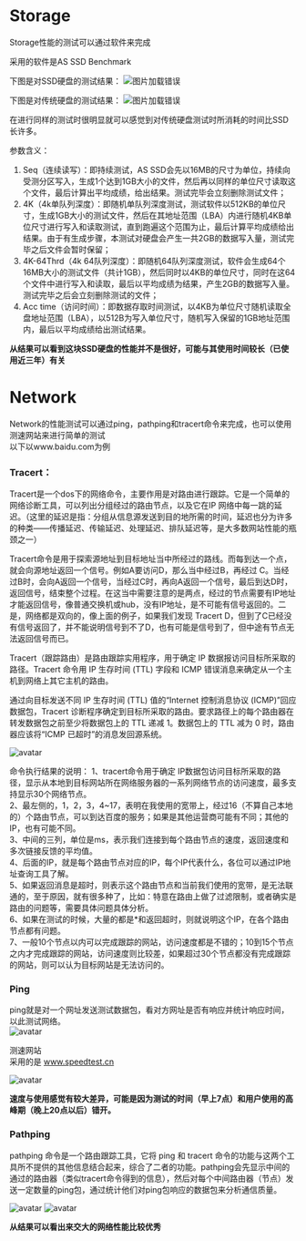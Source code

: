 # Storage #

Storage性能的测试可以通过软件来完成

采用的软件是AS SSD Benchmark  

下图是对SSD硬盘的测试结果：
![图片加载错误](storage1.PNG)

下图是对传统硬盘的测试结果：
![图片加载错误](storage2.PNG)

在进行同样的测试时很明显就可以感觉到对传统硬盘测试时所消耗的时间比SSD长许多。  


参数含义：  

1. Seq（连续读写）：即持续测试，AS SSD会先以16MB的尺寸为单位，持续向受测分区写入，生成1个达到1GB大小的文件，然后再以同样的单位尺寸读取这个文件，最后计算出平均成绩，给出结果。测试完毕会立刻删除测试文件；  
2. 4K（4k单队列深度）：即随机单队列深度测试，测试软件以512KB的单位尺寸，生成1GB大小的测试文件，然后在其地址范围（LBA）内进行随机4KB单位尺寸进行写入和读取测试，直到跑遍这个范围为止，最后计算平均成绩给出结果。由于有生成步骤，本测试对硬盘会产生一共2GB的数据写入量，测试完毕之后文件会暂时保留；
3. 4K-64Thrd（4k 64队列深度）：即随机64队列深度测试，软件会生成64个16MB大小的测试文件（共计1GB），然后同时以4KB的单位尺寸，同时在这64个文件中进行写入和读取，最后以平均成绩为结果，产生2GB的数据写入量。测试完毕之后会立刻删除测试的文件；
4. Acc time（访问时间）：即数据存取时间测试，以4KB为单位尺寸随机读取全盘地址范围（LBA），以512B为写入单位尺寸，随机写入保留的1GB地址范围内，最后以平均成绩给出测试结果。

**从结果可以看到这块SSD硬盘的性能并不是很好，可能与其使用时间较长（已使用近三年）有关**

# Network #  

Network的性能测试可以通过ping，pathping和tracert命令来完成，也可以使用测速网站来进行简单的测试  
以下以www.baidu.com为例  

### Tracert： ###  

Tracert是一个dos下的网络命令，主要作用是对路由进行跟踪。它是一个简单的网络诊断工具，可以列出分组经过的路由节点，以及它在IP 网络中每一跳的延迟。（这里的延迟是指：分组从信息源发送到目的地所需的时间，延迟也分为许多的种类——传播延迟、传输延迟、处理延迟、排队延迟等，是大多数网站性能的瓶颈之一）  

Tracert命令是用于探索源地址到目标地址当中所经过的路线。而每到达一个点，就会向源地址返回一个信号。例如A要访问D，那么当中经过B，再经过 C。当经过B时，会向A返回一个信号，当经过C时，再向A返回一个信号，最后到达D时，返回信号，结束整个过程。在这当中需要注意的是两点，经过的节点需要有IP地址才能返回信号，像普通交换机或hub，没有IP地址，是不可能有信号返回的。二是，网络都是双向的，像上面的例子，如果我们发现 Tracert D，但到了C已经没有信号返回了，并不能说明信号到不了D，也有可能是信号到了，但中途有节点无法返回信号而已。  

Tracert（跟踪路由）是路由跟踪实用程序，用于确定 IP 数据报访问目标所采取的路径。Tracert 命令用 IP 生存时间 (TTL) 字段和 ICMP 错误消息来确定从一个主机到网络上其它主机的路由。  

通过向目标发送不同 IP 生存时间 (TTL) 值的“Internet 控制消息协议 (ICMP)”回应数据包，Tracert 诊断程序确定到目标所采取的路由。要求路径上的每个路由器在转发数据包之前至少将数据包上的 TTL 递减 1。数据包上的 TTL 减为 0 时，路由器应该将“ICMP 已超时”的消息发回源系统。  

![avatar](network1.PNG)

命令执行结果的说明：
      1、tracert命令用于确定 IP数据包访问目标所采取的路径，显示从本地到目标网站所在网络服务器的一系列网络节点的访问速度，最多支持显示30个网络节点。    
      2、最左侧的，1，2，3，4~17，表明在我使用的宽带上，经过16（不算自己本地的）个路由节点，可以到达百度的服务；如果是其他运营商可能有不同；其他的IP，也有可能不同。   
      3、中间的三列，单位是ms，表示我们连接到每个路由节点的速度，返回速度和多次链接反馈的平均值。    
      4、后面的IP，就是每个路由节点对应的IP，每个IP代表什么，各位可以通过IP地址查询工具了解。  
      5、如果返回消息是超时，则表示这个路由节点和当前我们使用的宽带，是无法联通的，至于原因，就有很多种了，比如：特意在路由上做了过滤限制，或者确实是路由的问题等，需要具体问题具体分析。  
      6、如果在测试的时候，大量的都是*和返回超时，则就说明这个IP，在各个路由节点都有问题。  
      7、一般10个节点以内可以完成跟踪的网站，访问速度都是不错的；10到15个节点之内才完成跟踪的网站，访问速度则比较差，如果超过30个节点都没有完成跟踪的网站，则可以认为目标网站是无法访问的。  


### Ping  ###  

ping就是对一个网址发送测试数据包，看对方网址是否有响应并统计响应时间，以此测试网络。  
![avatar](network2.PNG)

测速网站  
采用的是  www.speedtest.cn 

![avatar](network3.PNG)

**速度与使用感觉有较大差异，可能是因为测试的时间（早上7点）和用户使用的高峰期（晚上20点以后）错开。**


### Pathping  ### 


pathping 命令是一个路由跟踪工具，它将 ping 和 tracert 命令的功能与这两个工具所不提供的其他信息结合起来，综合了二者的功能。pathping会先显示中间的通过的路由器（类似tracert命令得到的信息），然后对每个中间路由器（节点）发送一定数量的ping包，通过统计他们对ping包响应的数据包来分析通信质量。

![avatar](network4.PNG)
![avatar](network5.PNG)


**从结果可以看出来交大的网络性能比较优秀**

